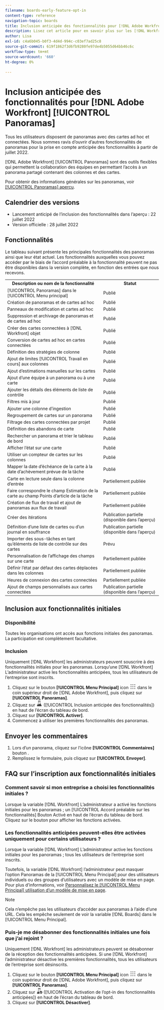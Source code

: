 ```yaml
---
filename: boards-early-feature-opt-in
content-type: reference
navigation-topic: boards
title: Inclusion anticipée des fonctionnalités pour [!DNL Adobe Workfront] Panoramas
description: Lisez cet article pour en savoir plus sur les [!DNL Workfront Boards] inscription anticipée aux fonctionnalités.
author: Lisa
exl-id: c4a6b045-b0f3-4d4d-994c-c03ef7ad25c8
source-git-commit: 619f1862f3d6fb9280fe97de4b5055d64bb46c6c
workflow-type: tm+mt
source-wordcount: '660'
ht-degree: 0%

---
```


# Inclusion anticipée des fonctionnalités pour [!DNL Adobe Workfront] [!UICONTROL Panoramas]

Tous les utilisateurs disposent de panoramas avec des cartes ad hoc et connectées. Nous sommes ravis d’ouvrir d’autres fonctionnalités de panoramas pour la prise en compte anticipée des fonctionnalités à partir de juillet 2022.

[!DNL Adobe Workfront] [!UICONTROL Panoramas] sont des outils flexibles qui permettent la collaboration des équipes en permettant l’accès à un panorama partagé contenant des colonnes et des cartes.

Pour obtenir des informations générales sur les panoramas, voir [[!UICONTROL Panoramas] aperçu](/help/quicksilver/agile/boards-overview.md).

## Calendrier des versions

* Lancement anticipé de l’inclusion des fonctionnalités dans l’aperçu : 22 juillet 2022
* Version officielle : 28 juillet 2022

## Fonctionnalités

Le tableau suivant présente les principales fonctionnalités des panoramas ainsi que leur état actuel. Les fonctionnalités auxquelles vous pouvez accéder par le biais de l’accord préalable à la fonctionnalité peuvent ne pas être disponibles dans la version complète, en fonction des entrées que nous recevons.

<table style="table-layout:auto"> 
 <tbody> 
  <tr> 
   <th><strong>Description ou nom de la fonctionnalité</strong></th>
   <th><strong>Statut</strong></th> 
  </tr>
  <tr>
   <td>[!UICONTROL Panoramas] dans le [!UICONTROL Menu principal]</td>
   <td>Publié</td>
  </tr>
    <tr>
   <td>Création de panoramas et de cartes ad hoc</td>
   <td>Publié</td>
  </tr>
  <tr>
   <td>Panneaux de modification et cartes ad hoc</td>
   <td>Publié</td>
  </tr>
  <tr>
   <td>Suppression et archivage de panoramas et de cartes ad hoc</td>
   <td>Publié</td>
  </tr>
  <tr>
   <td>Créer des cartes connectées à [!DNL Workfront] objet</td>
   <td>Publié</td>
  </tr>
  <tr>
   <td>Conversion de cartes ad hoc en cartes connectées</td>
   <td>Publié</td>
  </tr>
  <tr>
   <td>Définition des stratégies de colonne</td>
   <td>Publié</td>
  </tr>
  <tr>
   <td>Ajout de limites [!UICONTROL Travail en cours] aux colonnes</td>
   <td>Publié</td>
  </tr>
  <tr>
   <td>Ajout d’estimations manuelles sur les cartes</td>
   <td>Publié</td>
  </tr>
  <tr>
   <td>Ajout d’une équipe à un panorama ou à une carte</td>
   <td>Publié</td>
  </tr>
  <tr>
   <td>Ajouter les détails des éléments de liste de contrôle</td>
   <td>Publié</td>
  </tr>
  <tr>
   <td>Filtres mis à jour</td>
   <td>Publié</td>
  </tr>
  <tr>
   <td>Ajouter une colonne d’ingestion</td>
   <td>Publié</td>
  </tr>
  <tr>
   <td>Regroupement de cartes sur un panorama</td>
   <td>Publié</td>
  </tr>
  <tr>
   <td>Filtrage des cartes connectées par projet</td>
   <td>Publié</td>
  </tr>
  <tr>
   <td>Définition des abandons de carte</td>
   <td>Publié</td>
  </tr>
  <tr>
   <td>Rechercher un panorama et trier le tableau de bord</td>
   <td>Publié</td>
  </tr>
  <tr>
   <td>Afficher l’état sur une carte</td>
   <td>Publié</td>
  </tr>
  <tr>
   <td>Utiliser un compteur de cartes sur les colonnes</td>
   <td>Publié</td>
  </tr>
  <tr>
   <td>Mapper la date d’échéance de la carte à la date d’achèvement prévue de la tâche</td>
   <td>Publié</td>
  </tr>
  <tr>
   <td>Carte en lecture seule dans la colonne d’entrée</td>
   <td>Partiellement publiée</td>
  </tr>
  <tr>
   <td>Faire correspondre le champ Estimation de la carte au champ Points d’article de la tâche</td>
   <td>Partiellement publiée</td>
  </tr>
  <tr>
   <td>Création de flux de travail et ajout de panoramas aux flux de travail</td>
   <td>Partiellement publiée</td>
  </tr>
  <tr>
   <td>Créer des itérations</td>
   <td>Publication partielle (disponible dans l’aperçu)</td>
  </tr>
  <tr>
   <td>Définition d’une liste de cartes ou d’un journal en souffrance</td>
   <td>Publication partielle (disponible dans l’aperçu)</td>
  </tr>
  <tr>
   <td>Importer des sous-tâches en tant qu’éléments de liste de contrôle sur des cartes</td>
   <td>Prévu</td>
  </tr>
  <tr>
   <td>Personnalisation de l’affichage des champs sur une carte</td>
   <td>Partiellement publiée</td>
  </tr>  
  <tr>
   <td>Définir l’état par défaut des cartes déplacées dans les colonnes</td>
   <td>Partiellement publiée</td>
  </tr>
  <tr>
   <td>Heures de connexion des cartes connectées</td>
   <td>Partiellement publiée</td>
  </tr>
  <tr>
   <td>Ajout de champs personnalisés aux cartes connectées</td>
   <td>Publication partielle (disponible dans l’aperçu)</td>
  </tr>
 </tbody> 
</table>

## Inclusion aux fonctionnalités initiales

### Disponibilité

Toutes les organisations ont accès aux fonctions initiales des panoramas. La participation est complètement facultative.

### Inclusion

Uniquement [!DNL Workfront] les administrateurs peuvent souscrire à des fonctionnalités initiales pour les panoramas. Lorsqu’une [!DNL Workfront] L’administrateur active les fonctionnalités anticipées, tous les utilisateurs de l’entreprise sont inscrits.

1. Cliquez sur le bouton **[!UICONTROL Menu Principal]** icon ![](assets/main-menu-icon.png) dans le coin supérieur droit de [!DNL Adobe Workfront], puis cliquez sur **[!UICONTROL Panoramas]**.
1. Cliquez sur ![Inclusion anticipée des fonctionnalités](assets/early-feature-opt-in-not-enabled.png) ([!UICONTROL Inclusion anticipée des fonctionnalités]) en haut de l’écran du tableau de bord.
1. Cliquez sur **[!UICONTROL Activer]**.
1. Commencez à utiliser les premières fonctionnalités des panoramas.

## Envoyer les commentaires

1. Lors d’un panorama, cliquez sur l’icône **[!UICONTROL Commentaires]** bouton .
1. Remplissez le formulaire, puis cliquez sur **[!UICONTROL Envoyer]**.

## FAQ sur l’inscription aux fonctionnalités initiales

### Comment savoir si mon entreprise a choisi les fonctionnalités initiales ?

Lorsque la variable [!DNL Workfront] L’administrateur a activé les fonctions initiales pour les panoramas ; un [!UICONTROL Accord préalable sur les fonctionnalités] Bouton Activé en haut de l’écran du tableau de bord. Cliquez sur le bouton pour afficher les fonctions activées.

### Les fonctionnalités anticipées peuvent-elles être activées uniquement pour certains utilisateurs ?

Lorsque la variable [!DNL Workfront] L’administrateur active les fonctions initiales pour les panoramas ; tous les utilisateurs de l’entreprise sont inscrits.

Toutefois, la variable [!DNL Workfront] l’administrateur peut masquer l’option Panoramas de la [!UICONTROL Menu Principal] pour des utilisateurs individuels ou des groupes d’utilisateurs avec un modèle de mise en page. Pour plus d’informations, voir [Personnalisez le [!UICONTROL Menu Principal] utilisation d’un modèle de mise en page](/help/quicksilver/administration-and-setup/customize-workfront/use-layout-templates/customize-main-menu.md).

>[!NOTE]
>
>Cela n’empêche pas les utilisateurs d’accéder aux panoramas à l’aide d’une URL. Cela les empêche seulement de voir la variable [!DNL Boards] dans le [!UICONTROL Menu Principal].

### Puis-je me désabonner des fonctionnalités initiales une fois que j’ai rejoint ?

Uniquement [!DNL Workfront] les administrateurs peuvent se désabonner de la réception des fonctionnalités anticipées. Si une [!DNL Workfront] l’administrateur désactive les premières fonctionnalités, tous les utilisateurs de l’entreprise sont désinscrits.

1. Cliquez sur le bouton **[!UICONTROL Menu Principal]** icon ![](assets/main-menu-icon.png) dans le coin supérieur droit de [!DNL Adobe Workfront], puis cliquez sur **[!UICONTROL Panoramas]**.
1. Cliquez sur ![Activation de l’opt-in des fonctionnalités anticipées](assets/early-feature-opt-in-enabled.png) ([!UICONTROL Activation de l’opt-in des fonctionnalités anticipées]) en haut de l’écran du tableau de bord.
1. Cliquez sur **[!UICONTROL Désactiver]**.

